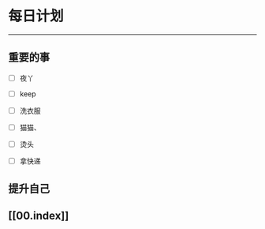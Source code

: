 
# 每日计划
---
## 重要的事

- [ ]    夜丫
- [ ]   keep
- [ ]  洗衣服
- [ ] 猫猫、
- [ ] 烫头
- [ ] 拿快递



## 提升自己

  



## [[00.index]]










